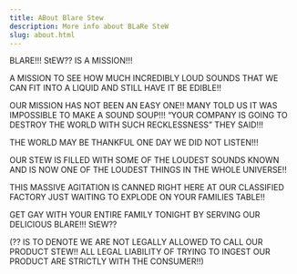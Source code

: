 ```yaml
---
title: ABout Blare Stew
description: More info about BLaRe SteW
slug: about.html
---
```


BLARE!!! StEW?? IS A MISSION!!! 

 A MISSION TO SEE HOW MUCH INCREDIBLY LOUD SOUNDS THAT WE CAN FIT INTO A LIQUID AND STILL HAVE IT BE EDIBLE!!

OUR MISSION HAS NOT BEEN AN EASY ONE!! MANY TOLD US IT WAS IMPOSSIBLE TO MAKE A SOUND SOUP!!! “YOUR COMPANY IS GOING TO DESTROY THE WORLD WITH SUCH RECKLESSNESS” THEY SAID!!!

THE WORLD MAY BE THANKFUL ONE DAY WE DID NOT LISTEN!!!

OUR STEW IS FILLED WITH SOME OF THE LOUDEST SOUNDS KNOWN AND IS NOW ONE OF THE LOUDEST THINGS IN THE WHOLE UNIVERSE!! 

THIS MASSIVE AGITATION IS CANNED RIGHT HERE AT OUR CLASSIFIED FACTORY JUST WAITING TO EXPLODE ON YOUR FAMILIES TABLE!!

GET GAY WITH YOUR ENTIRE FAMILY TONIGHT BY SERVING OUR DELICIOUS BLARE!!! StEW?? 



(?? IS TO DENOTE WE ARE NOT LEGALLY ALLOWED TO CALL OUR PRODUCT STEW!! ALL LEGAL LIABILITY OF TRYING TO INGEST OUR PRODUCT ARE STRICTLY WITH THE CONSUMER!!)
